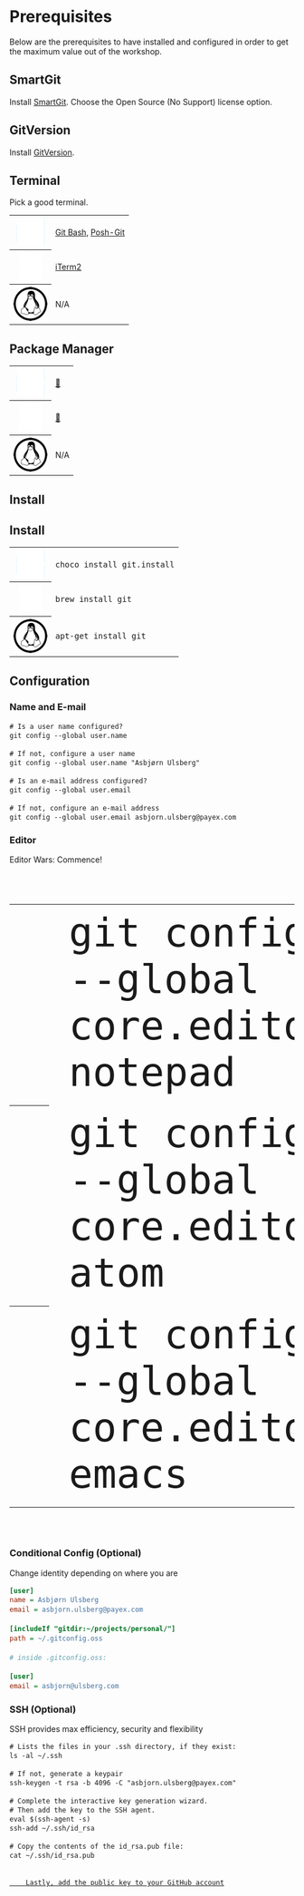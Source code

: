 # Prerequisites

Below are the prerequisites to have installed and configured in order to get the maximum value out of the workshop.

## SmartGit

Install [SmartGit](http://www.syntevo.com/smartgit/). Choose the Open Source (No Support) license option.

## GitVersion

Install [GitVersion](https://github.com/GitTools/GitVersion/releases/tag/v3.6.5).

## Terminal

Pick a good terminal.

<table>
    <tr>
        <th scope="row"><img src="./images/windows.png" alt="Windows"></th>
        <td>
            <a href="https://git-scm.com/downloads">Git Bash</a>,
            <a href="https://github.com/dahlbyk/posh-git">Posh-Git</a>
        </td>
    </tr>
    <tr>
        <th scope="row"><img src="./images/apple.png" alt="macOS"></th>
        <td><a href="https://www.iterm2.com/">iTerm2</a></td>
    </tr>
    <tr>
        <th scope="row"><img src="./images/tux.png" alt="Linux"></th>
        <td>N/A</td>
    </tr>
</table>

## Package Manager

<table>
    <tr>
        <th scope="row"><img src="./images/windows.png" alt="Windows"></th>
        <td><a href="https://chocolatey.org/">🍫</a></td>
    </tr>
    <tr>
        <th scope="row"><img src="./images/apple.png" alt="macOS"></th>
        <td><a href="https://brew.sh/">🍺</a></td>
    </tr>
    <tr>
        <th scope="row"><img src="./images/tux.png" alt="Linux"></th>
        <td>N/A</td>
    </tr>
</table>

## Install

<h2>Install</h2>
<table>
    <tr>
        <th scope="row"><img src="./images/windows.png" alt="Windows"></th>
        <td style="font-family: monospace">
            choco install git.install
        </td>
    </tr>
    <tr>
        <th scope="row"><img src="./images/apple.png" alt="macOS"></th>
        <td style="font-family: monospace">
            brew install git
        </td>
    </tr>
    <tr>
        <th scope="row"><img src="./images/tux.png" alt="Linux"></th>
        <td style="font-family: monospace">
            apt-get install git
        </td>
    </tr>
</table>

## Configuration

### Name and E-mail

```shell
# Is a user name configured?
git config --global user.name

# If not, configure a user name
git config --global user.name "Asbjørn Ulsberg"

# Is an e-mail address configured?
git config --global user.email

# If not, configure an e-mail address
git config --global user.email asbjorn.ulsberg@payex.com
```

### Editor

Editor Wars: Commence!

<table style="font-size: 70px">
    <tr>
        <th scope="row"><img src="./images/windows.png" alt="Windows"></th>
        <td style="font-family: monospace;">
            git config --global core.editor notepad
        </td>
    </tr>
    <tr>
        <th scope="row"><img src="./images/apple.png" alt="macOS"></th>
        <td style="font-family: monospace">
            git config --global core.editor atom
        </td>
    </tr>
    <tr>
        <th scope="row"><img src="./images/tux.png" alt="Linux"></th>
        <td style="font-family: monospace">
            git config --global core.editor emacs
        </td>
    </tr>
</table>

### Conditional Config (Optional)

Change identity depending on where you are

```ini
[user]
name = Asbjørn Ulsberg
email = asbjorn.ulsberg@payex.com

[includeIf "gitdir:~/projects/personal/"]
path = ~/.gitconfig.oss

# inside .gitconfig.oss:

[user]
email = asbjorn@ulsberg.com
```

### SSH (Optional)

<p>SSH provides max efficiency, security and flexibility</p>

<pre class="shell"><code style="max-height: none"># Lists the files in your .ssh directory, if they exist:
ls -al ~/.ssh

# If not, generate a keypair
ssh-keygen -t rsa -b 4096 -C "asbjorn.ulsberg@payex.com"

# Complete the interactive key generation wizard.
# Then add the key to the SSH agent.
eval $(ssh-agent -s)
ssh-add ~/.ssh/id_rsa

# Copy the contents of the id_rsa.pub file:
cat ~/.ssh/id_rsa.pub

<a href="https://help.github.com/articles/adding-a-new-ssh-key-to-your-github-account/#platform-linux">
    Lastly, add the public key to your GitHub account
</a>
